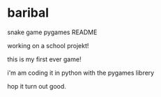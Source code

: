 # baribal
snake game pygames
README

working on a school projekt!

this is my first ever game!

i'm am coding it in python with the pygames librery

hop it turn out good.

